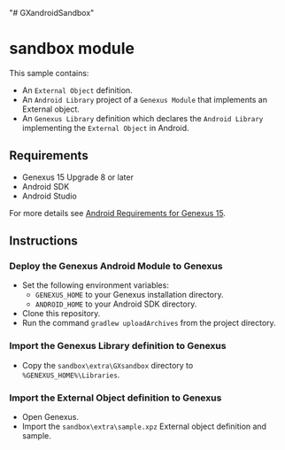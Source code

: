 "# GXandroidSandbox" 


# sandbox module
This sample contains:
- An `External Object` definition.
- An `Android Library` project of a `Genexus Module` that implements an External object.
- An `Genexus Library` definition which declares the `Android Library` implementing the `External Object` in Android.

## Requirements
- Genexus 15 Upgrade 8 or later
- Android SDK
- Android Studio

For more details see [Android Requirements for Genexus 15](http://wiki.genexus.com/commwiki/servlet/wiki?14449).

## Instructions

### Deploy the Genexus Android Module to Genexus
- Set the following environment variables:
    - `GENEXUS_HOME` to your Genexus installation directory.
    - `ANDROID_HOME` to your Android SDK directory.
- Clone this repository.
- Run the command `gradlew uploadArchives` from the project directory.

### Import the Genexus Library definition to Genexus
- Copy the `sandbox\extra\GXsandbox` directory to `%GENEXUS_HOME%\Libraries`.

### Import the External Object definition to Genexus
- Open Genexus.
- Import the `sandbox\extra\sample.xpz` External object definition and sample.
